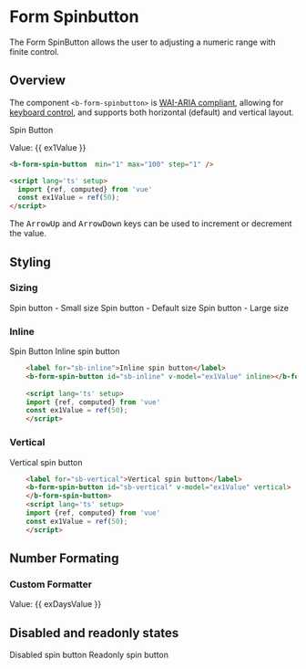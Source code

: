 # Form Spinbutton
The Form SpinButton allows the user to adjusting a numeric range with finite control.

## Overview

The component `<b-form-spinbutton>` is
[WAI-ARIA compliant](https://www.w3.org/TR/wai-aria-practices-1.2/#spinbutton), allowing for
[keyboard control](#accessibility), and supports both horizontal (default) and vertical layout.



  <b-card>
      <label for="demo-sb">Spin Button</label>
      <b-form-spin-button v-model="ex1Value" min="1" max="100" step="1" />
      <p>Value: {{ ex1Value }}</p>
  </b-card>


```html
<b-form-spin-button  min="1" max="100" step="1" />

<script lang='ts' setup>
  import {ref, computed} from 'vue'
  const ex1Value = ref(50);
</script>

```

The <kbd>ArrowUp</kbd> and <kbd>ArrowDown</kbd> keys can be used to increment or decrement the
value.

## Styling

### Sizing



  <b-card>
 <label for="sb-small">Spin button - Small size</label>
    <b-form-spin-button id="sb-small" size="sm" placeholder="--" class="mb-2"></b-form-spin-button>
    <label for="sb-default">Spin button - Default size</label>
    <b-form-spin-button id="sb-default" placeholder="--" class="mb-2"></b-form-spin-button>
    <label for="sb-large">Spin button - Large size</label>
    <b-form-spin-button id="sb-large" size="lg" placeholder="--" class="mb-2"></b-form-spin-button>
  </b-card>


### Inline


  <b-card>
      <label for="demo-sb">Spin Button</label>
    <label for="sb-inline">Inline spin button</label>
    <b-form-spin-button id="sb-inline" v-model="ex1Value" inline></b-form-spin-button>
  </b-card>


```html
    <label for="sb-inline">Inline spin button</label>
    <b-form-spin-button id="sb-inline" v-model="ex1Value" inline></b-form-spin-button>
    
    <script lang='ts' setup>
    import {ref, computed} from 'vue'
    const ex1Value = ref(50);
    </script>
```


### Vertical


  <b-card>
    <label for="sb-vertical">Vertical spin button</label>
    <b-form-spin-button id="sb-vertical" v-model="ex1Value" vertical></b-form-spin-button>
  </b-card>


```html
    <label for="sb-vertical">Vertical spin button</label>
    <b-form-spin-button id="sb-vertical" v-model="ex1Value" vertical>
    </b-form-spin-button>
    <script lang='ts' setup>
    import {ref, computed} from 'vue'
    const ex1Value = ref(50);
    </script>
```

## Number Formating

### Custom Formatter

  <b-card>
<b-form-spin-button
      id="sb-days"
      v-model="exDaysValue"
      :formatter-fn="dayFormatter"
      min="0"
      max="6"
      wrap
    ></b-form-spin-button>
    <p>Value: {{ exDaysValue }}</p>
  </b-card>


## Disabled and readonly states

  <b-card>
  <b-row>
    <b-col md="6" class="mb-2">
      <label for="sb-disabled">Disabled spin button</label>
      <b-form-spin-button id="sb-disabled" v-model="ex1Value" disabled></b-form-spin-button>
    </b-col>
    <b-col md="6" class="mb-2">
      <label for="sb-readonly" class="">Readonly spin button</label>
      <b-form-spin-button id="sb-readonly" v-model="ex1Value" readonly></b-form-spin-button>
    </b-col>
  </b-row>
  </b-card>



  <ComponentReference></ComponentReference>


<script lang='ts' setup>
  import {ref, computed} from 'vue'

  const days = ref(['Sunday', 'Monday', 'Tuesday', 'Wednesday', 'Thursday', 'Friday', 'Saturday'])
  const exDaysValue = ref(0);

  const ex1Value = ref(50);
  let dayFormatter = (value) => {
        return days.value[value]
  }
 
</script>
